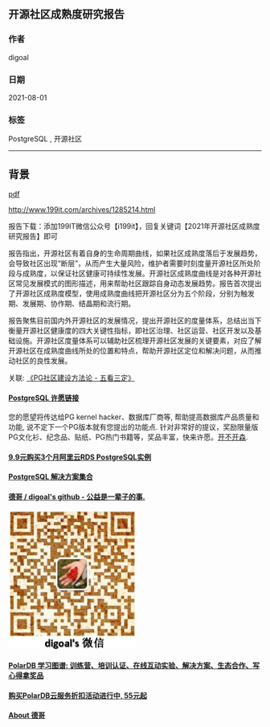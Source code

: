 ## 开源社区成熟度研究报告  
  
### 作者  
digoal  
  
### 日期  
2021-08-01   
  
### 标签  
PostgreSQL , 开源社区   
  
----  
  
## 背景  
  
  
[pdf](20210801_01_pdf_001.pdf)     
  
http://www.199it.com/archives/1285214.html  
  
报告下载：添加199IT微信公众号【i199it】，回复关键词【2021年开源社区成熟度研究报告】即可  
  
报告指出，开源社区有着自身的生命周期曲线，如果社区成熟度落后于发展趋势，会导致社区出现“断层”，从而产生大量风险，维护者需要时刻度量开源社区所处阶段与成熟度，以保证社区健康可持续性发展。开源社区成熟度曲线是对各种开源社区常见发展模式的图形描述，用来帮助社区跟踪自身动态发展趋势。报告首次提出了开源社区成熟度模型，使用成熟度曲线把开源社区分为五个阶段，分别为触发期、发展期、协作期、结晶期和流行期。  
  
报告聚焦目前国内外开源社区的发展情况，提出开源社区的度量体系，总结出当下衡量开源社区健康度的四大关键性指标，即社区治理、社区运营、社区开发以及基础设施。开源社区度量体系可以辅助社区梳理开源社区发展的关键要素，对应了解开源社区在成熟度曲线所处的位置和特点，帮助开源社区定位和解决问题，从而推动社区的良性发展。  
  
关联: [《PG社区建设方法论 - 五看三定》](../202103/20210329_01.md)      
  
  
  
#### [PostgreSQL 许愿链接](https://github.com/digoal/blog/issues/76 "269ac3d1c492e938c0191101c7238216")
您的愿望将传达给PG kernel hacker、数据库厂商等, 帮助提高数据库产品质量和功能, 说不定下一个PG版本就有您提出的功能点. 针对非常好的提议，奖励限量版PG文化衫、纪念品、贴纸、PG热门书籍等，奖品丰富，快来许愿。[开不开森](https://github.com/digoal/blog/issues/76 "269ac3d1c492e938c0191101c7238216").  
  
  
#### [9.9元购买3个月阿里云RDS PostgreSQL实例](https://www.aliyun.com/database/postgresqlactivity "57258f76c37864c6e6d23383d05714ea")
  
  
#### [PostgreSQL 解决方案集合](https://yq.aliyun.com/topic/118 "40cff096e9ed7122c512b35d8561d9c8")
  
  
#### [德哥 / digoal's github - 公益是一辈子的事.](https://github.com/digoal/blog/blob/master/README.md "22709685feb7cab07d30f30387f0a9ae")
  
  
![digoal's wechat](../pic/digoal_weixin.jpg "f7ad92eeba24523fd47a6e1a0e691b59")
  
  
#### [PolarDB 学习图谱: 训练营、培训认证、在线互动实验、解决方案、生态合作、写心得拿奖品](https://www.aliyun.com/database/openpolardb/activity "8642f60e04ed0c814bf9cb9677976bd4")
  
  
#### [购买PolarDB云服务折扣活动进行中, 55元起](https://www.aliyun.com/activity/new/polardb-yunparter?userCode=bsb3t4al "e0495c413bedacabb75ff1e880be465a")
  
  
#### [About 德哥](https://github.com/digoal/blog/blob/master/me/readme.md "a37735981e7704886ffd590565582dd0")
  

